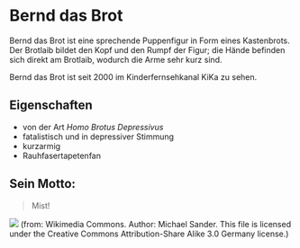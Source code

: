 # Bernd das Brot

Bernd das Brot ist eine sprechende Puppenfigur in Form eines Kastenbrots.
Der Brotlaib bildet den Kopf und den Rumpf der Figur; die Hände befinden sich direkt am Brotlaib, wodurch die Arme sehr kurz sind.

Bernd das Brot ist seit 2000 im Kinderfernsehkanal KiKa zu sehen.

## Eigenschaften

* von der Art *Homo Brotus Depressivus*
* fatalistisch und in depressiver Stimmung
* kurzarmig
* Rauhfasertapetenfan

## Sein Motto:

> Mist!

<img src="https://upload.wikimedia.org/wikipedia/commons/9/94/Bernd_das_Brot_Erfurt.JPG"/>
(from: Wikimedia Commons. Author: Michael Sander. This file is licensed under the Creative Commons Attribution-Share Alike 3.0 Germany license.)

